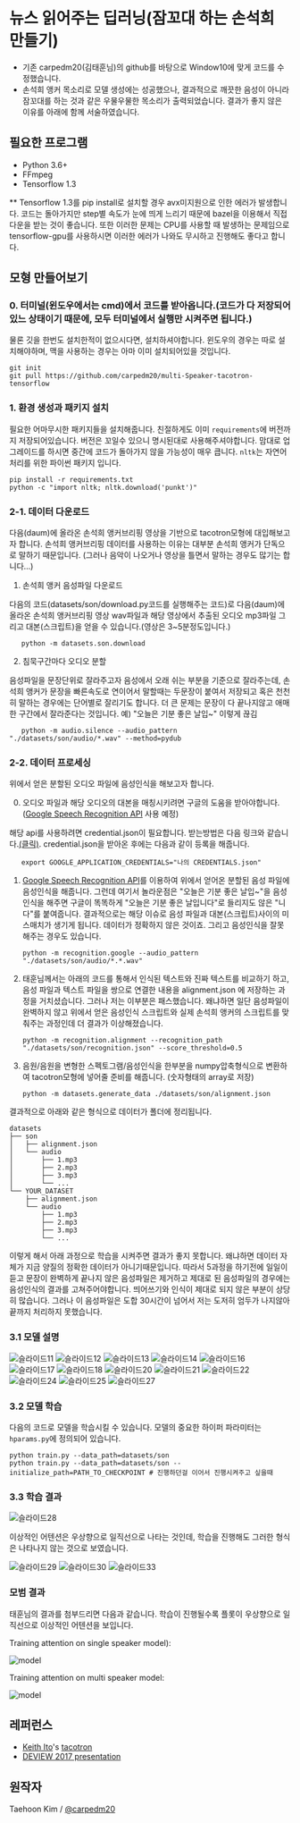 # 뉴스 읽어주는 딥러닝(잠꼬대 하는 손석희 만들기) 

* 기존 carpedm20(김태훈님)의 github를 바탕으로 Window10에 맞게 코드를 수정했습니다.  
* 손석희 앵커 목소리로  모델 생성에는 성공했으나, 결과적으로 깨끗한 음성이 아니라 잠꼬대를 하는 것과 같은 우물우물한 목소리가 출력되었습니다. 결과가 좋지 않은 이유를 아래에 함께 서술하였습니다. 

## 필요한 프로그램 
- Python 3.6+
- FFmpeg
- Tensorflow 1.3

** Tensorflow 1.3를 pip install로 설치할 경우 avx미지원으로 인한 에러가 발생합니다. 코드는 돌아가지만 step별 속도가 눈에 띄게 느리기 때문에 bazel을 이용해서 직접 다운을 받는 것이 좋습니다. 또한 이러한 문제는 CPU를 사용할 때 발생하는 문제임으로 tensorflow-gpu를 사용하시면 이러한 에러가 나와도 무시하고 진행해도 좋다고 합니다.


## 모형 만들어보기 

### 0. 터미널(윈도우에서는 cmd)에서 코드를 받아옵니다.(코드가 다 저장되어있느 상태이기 때문에, 모두 터미널에서 실행만 시켜주면 됩니다.)
물론 깃을 한번도 설치한적이 없으시다면, 설치하셔야합니다. 윈도우의 경우는 따로 설치해야하며, 맥을 사용하는 경우는 아마 이미 설치되어있을 것입니다.

    git init 
    git pull https://github.com/carpedm20/multi-Speaker-tacotron-tensorflow

### 1. 환경 생성과 패키지 설치 
필요한 어마무시한 패키지들을 설치해줍니다. 친절하게도 이미 `requirements`에 버전까지 저장되어있습니다. 버전은 꼬일수 있으니 명시된대로 사용해주셔야합니다. 맘대로 업그레이드를 하시면 중간에 코드가 돌아가지 않을 가능성이 매우 큽니다. `nltk`는 자연어 처리를 위한 파이썬 패키지 입니다.  

    pip install -r requirements.txt
    python -c "import nltk; nltk.download('punkt')" 


### 2-1. 데이터 다운로드

다음(daum)에 올라온 손석희 앵커브리핑 영상을 기반으로 tacotron모형에 대입해보고자 합니다. 손석희 앵커브리핑 데이터를 사용하는 이유는 대부분 손석희 앵커가 단독으로 말하기 때문입니다. (그러나 음악이 나오거나 영상을 틀면서 말하는 경우도 많기는 합니다...)

1. 손석희 앵커 음성파일 다운로드

다음의 코드(datasets/son/download.py코드를 실행해주는 코드)로 다음(daum)에 올라온 손석희 앵커브리핑 영상 wav파일과 해당 영상에서 추출된 오디오 mp3파일 그리고 대본(스크립트)을 얻을 수 있습니다.(영상은 3~5분정도입니다.)

       python -m datasets.son.download

2. 침묵구간마다 오디오 분할

음성파일을 문장단위로 잘라주고자 음성에서 오래 쉬는 부분을 기준으로 잘라주는데, 손석희 앵커가 문장을 빠른속도로 연이어서 말할때는 두문장이 
붙여서 저장되고 혹은 천천히 말하는 경우에는 단어별로 잘리기도 합니다. 더 큰 문제는 문장이 다 끝나지않고 애매한 구간에서 잘라준다는 것입니다. 
예) "오늘은 기분 좋은 날입~" 이렇게 끊김

       python -m audio.silence --audio_pattern "./datasets/son/audio/*.wav" --method=pydub

### 2-2. 데이터 프로세싱

위에서 얻은 분할된 오디오 파일에 음성인식을 해보고자 합니다.

0. 오디오 파일과 해당 오디오의 대본을 매칭시키려면 구글의 도움을 받아야합니다. ([Google Speech Recognition API](https://cloud.google.com/speech/) 사용 예정)

해당 api를 사용하려면 credential.json이 필요합니다. 받는방법은 다음 링크와 같습니다.[(클릭)](https://developers.google.com/identity/protocols/application-default-credentials).
credential.json을 받아온 후에는 다음과 같이 등록을 해줍니다. 

       export GOOGLE_APPLICATION_CREDENTIALS="나의 CREDENTIALS.json"

1. [Google Speech Recognition API](https://cloud.google.com/speech/)를 이용하여 위에서 얻어온 분할된 음성 파일에 음성인식을 해줍니다.
그런데 여기서 놀라운점은  "오늘은 기분 좋은 날입~"을 음성인식을 해주면 구글이 똑똑하게 "오늘은 기분 좋은 날입니다"로 들리지도 않은 "니다"를 붙여줍니다. 결과적으로는 해당 이슈로 음성 파일과 대본(스크립트)사이의 미스매치가 생기게 됩니다. 데이터가 정확하지 않은 것이죠. 그리고 음성인식을 잘못해주는 경우도 있습니다. 
 
       python -m recognition.google --audio_pattern "./datasets/son/audio/*.*.wav"

2. 태훈님께서는 아래의 코드를 통해서 인식된 텍스트와 진짜 텍스트를 비교하기 하고, 음성 파일과 텍스트 파일을 쌍으로 연결한 내용을 alignment.json 에 저장하는 과정을 거치셨습니다.
그러나 저는 이부분은 패스했습니다. 왜냐하면 일단 음성파일이 완벽하지 않고 위에서 얻은 음성인식 스크립트와 실제 손석희 앵커의 스크립트를 맞춰주는 과정인데 더 결과가 이상해졌습니다. 

       python -m recognition.alignment --recognition_path "./datasets/son/recognition.json" --score_threshold=0.5

5. 음원/음원을 변형한 스펙토그램/음성인식을 한부분을 numpy압축형식으로 변환하여 tacotron모형에 넣어줄 준비를 해줍니다. (숫자형태의 array로 저장)

       python -m datasets.generate_data ./datasets/son/alignment.json


결과적으로 아래와 같은 형식으로 데이터가 폴더에 정리됩니다.

    datasets
    ├── son
    │   ├── alignment.json
    │   └── audio
    │       ├── 1.mp3
    │       ├── 2.mp3
    │       ├── 3.mp3
    │       └── ...
    └── YOUR_DATASET
        ├── alignment.json
        └── audio
            ├── 1.mp3
            ├── 2.mp3
            ├── 3.mp3
            └── ...


이렇게 해서 아래 과정으로 학습을 시켜주면 결과가 좋지 못합니다. 왜냐하면 데이터 자체가 지금 양질의 정확한 데이터가 아니기때문입니다. 
따라서 5과정을 하기전에 일일이 듣고 문장이 완벽하게 끝나지 않은 음성파일은 제거하고 제대로 된 음성파일의 경우에는 음성인식의 결과를 고쳐주어야합니다. 띄어쓰기와 인식이 제대로 되지 않은 부분이 상당히 많습니다. 그러나 이 음성파일은 도합 30시간이 넘어서 저는 도저히 엄두가 나지않아 끝까지 처리하지 못했습니다.

### 3.1 모델 설명

![슬라이드11](https://user-images.githubusercontent.com/47768004/96369584-ee417a80-1195-11eb-9872-077346e6e500.jpg)
![슬라이드12](https://user-images.githubusercontent.com/47768004/96369589-f1d50180-1195-11eb-98cf-cd3527d8eb3b.jpg)
![슬라이드13](https://user-images.githubusercontent.com/47768004/96369591-f39ec500-1195-11eb-9e0c-6eb139d5cf7c.jpg)
![슬라이드14](https://user-images.githubusercontent.com/47768004/96369593-f699b580-1195-11eb-9acf-026020d99b0a.jpg)
![슬라이드16](https://user-images.githubusercontent.com/47768004/96369599-fc8f9680-1195-11eb-9199-734e3c8d0911.jpg)
![슬라이드17](https://user-images.githubusercontent.com/47768004/96369602-ff8a8700-1195-11eb-8981-91fc72ae38e8.jpg)
![슬라이드18](https://user-images.githubusercontent.com/47768004/96369608-0c0edf80-1196-11eb-98bd-38244848d9e0.jpg)
![슬라이드20](https://user-images.githubusercontent.com/47768004/96369614-0fa26680-1196-11eb-991e-23253ffb4226.jpg)
![슬라이드21](https://user-images.githubusercontent.com/47768004/96369615-116c2a00-1196-11eb-8a12-464649b7edd8.jpg)
![슬라이드22](https://user-images.githubusercontent.com/47768004/96369617-1630de00-1196-11eb-9507-fff528cfbc03.jpg)
![슬라이드24](https://user-images.githubusercontent.com/47768004/96369622-19c46500-1196-11eb-8ac5-1a2352f6e31a.jpg)
![슬라이드25](https://user-images.githubusercontent.com/47768004/96369625-1b8e2880-1196-11eb-817e-84cb28cefd67.jpg)
![슬라이드27](https://user-images.githubusercontent.com/47768004/96369627-1df08280-1196-11eb-8160-9132cfdf66b5.jpg)


### 3.2 모델 학습
다음의 코드로 모델을 학습시킬 수 있습니다.
모델의 중요한 하이퍼 파라미터는 `hparams.py`에 정의되어 있습니다.

    python train.py --data_path=datasets/son
    python train.py --data_path=datasets/son --initialize_path=PATH_TO_CHECKPOINT # 진행하던걸 이어서 진행시켜주고 싶을때

### 3.3 학습  결과

![슬라이드28](https://user-images.githubusercontent.com/47768004/96369661-5001e480-1196-11eb-8ec5-cc0a3789aff2.jpg)

이상적인 어텐션은 우상향으로 일직선으로 나타는 것인데, 학습을 진행해도 그러한 형식은 나타나지 않는 것으로 보였습니다.

![슬라이드29](https://user-images.githubusercontent.com/47768004/96369663-51331180-1196-11eb-8f8a-8818724df4db.jpg)
![슬라이드30](https://user-images.githubusercontent.com/47768004/96369666-52fcd500-1196-11eb-9003-81873cc15f52.jpg)
![슬라이드33](https://user-images.githubusercontent.com/47768004/96369671-57c18900-1196-11eb-9b26-9f6289072c3d.jpg)



### 모범 결과

태훈님의 결과를 첨부드리면 다음과 같습니다. 학습이 진행될수록 플롯이 우상향으로 일직선으로 이상적인 어텐션을 보입니다.

Training attention on single speaker model): 

![model](./assets/attention_single_speaker.gif)

Training attention on multi speaker model:

![model](./assets/attention_multi_speaker.gif)


## 레퍼런스

- [Keith Ito](https://github.com/keithito)'s [tacotron](https://github.com/keithito/tacotron)
- [DEVIEW 2017 presentation](https://www.slideshare.net/carpedm20/deview-2017-80824162)


## 원작자

Taehoon Kim / [@carpedm20](http://carpedm20.github.io/)
